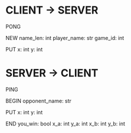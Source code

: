 # CLIENT -> SERVER
PONG

NEW 
    name_len: int
    player_name: str
    game_id: int

PUT
    x: int
    y: int


# SERVER -> CLIENT
PING

BEGIN
    opponent_name: str

PUT
    x: int
    y: int

END
    you_win: bool
    x_a: int
    y_a: int 
    x_b: int
    y_b: int

